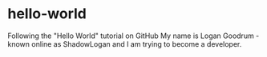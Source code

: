 # hello-world
Following the "Hello World" tutorial on GitHub
My name is Logan Goodrum - known online as ShadowLogan and I am trying to become a developer. 

